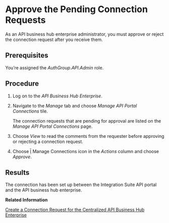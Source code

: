 <!-- loiob4e6f56f448d4e189de65d4ecf90b176 -->

<link rel="stylesheet" type="text/css" href="../css/sap-icons.css"/>

# Approve the Pending Connection Requests

As an API business hub enterprise administrator, you must approve or reject the connection request after you receive them.



<a name="loiob4e6f56f448d4e189de65d4ecf90b176__prereq_n1r_4cy_f4b"/>

## Prerequisites

You’re assigned the *AuthGroup.API.Admin* role.



## Procedure

1.  Log on to the *API Business Hub Enterprise*.

2.  Navigate to the *Manage* tab and choose *Manage API Portal Connections* tile.

    The connection requests that are pending for approval are listed on the *Manage API Portal Connections* page.

3.  Choose *View* to read the comments from the requester before approving or rejecting a connection request.

4.  Choose <span class="SAP-icons"></span> Manage Connections icon in the *Actions* column and choose *Approve*.




<a name="loiob4e6f56f448d4e189de65d4ecf90b176__result_qyj_fys_f4b"/>

## Results

The connection has been set up between the Integration Suite API portal and the API business hub enterprise.

**Related Information**  


[Create a Connection Request for the Centralized API Business Hub Enterprise](create-a-connection-request-for-the-centralized-api-business-hub-enterprise-02f7877.md "To publish the API portal content on the API business hub enterprise, you must create a request to connect the API portal to the API business hub enterprise.")


